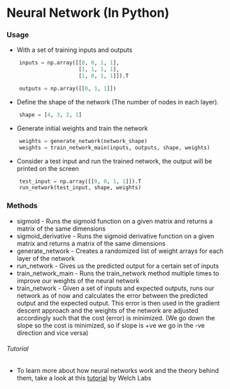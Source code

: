 # Neural Network (In Python)

### Usage

* With a set of training inputs and outputs
```python
    inputs = np.array([[0, 0, 1, 1], 
                       [1, 1, 1, 1], 
                       [1, 0, 1, 1]]).T

    outputs = np.array([[0, 1, 1]])
```
* Define the shape of the network (The number of nodes in each layer). 
```python
    shape = [4, 3, 2, 1]
```
* Generate initial weights and train the network
```python
    weights = generate_network(network_shape)
    weights = train_network_main(inputs, outputs, shape, weights)
```
* Consider a test input and run the trained network, the output will be printed on the screen
```python
    test_input = np.array([[0, 0, 1, 1]]).T
    run_network(test_input, shape, weights)
```

### Methods

* sigmoid - Runs the sigmoid function on a given matrix and returns a matrix of the same dimensions
* sigmoid_derivative - Runs the sigmoid derivative function on a given matrix and returns a matrix of the same dimensions
* generate_network - Creates a randomized list of weight arrays for each layer of the network
* run_network - Gives us the predicted output for a certain set of inputs
* train_network_main - Runs the train_network method multiple times to improve our weights of the neural network
* train_network - Given a set of inputs and expected outputs, runs our network as of now and calculates the error between the predicted output and the expected output. This error is then used in the gradient descent approach and the weights of the network are adjusted accordingly such that the cost (error) is minimized. (We go down the slope so the cost is minimized, so if slope is +ve we go in the -ve direction and vice versa)

###### Tutorial

* To learn more about how neural networks work and the theory behind them, take a look at this [tutorial] by Welch Labs

[tutorial]: <https://www.youtube.com/watch?v=bxe2T-V8XRs>
